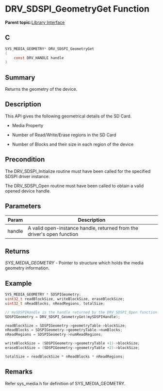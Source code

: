 # DRV\_SDSPI\_GeometryGet Function

**Parent topic:**[Library Interface](GUID-7A1B4F41-7CC6-49CF-941E-25265059D247.md)

## C

```c
SYS_MEDIA_GEOMETRY* DRV_SDSPI_GeometryGet
(
    const DRV_HANDLE handle
)
```

## Summary

Returns the geometry of the device.

## Description

This API gives the following geometrical details of the SD Card.

-   Media Property

-   Number of Read/Write/Erase regions in the SD Card

-   Number of Blocks and their size in each region of the device


## Precondition

The DRV\_SDSPI\_Initialize routine must have been called for the specified SDSPI driver instance.

The DRV\_SDSPI\_Open routine must have been called to obtain a valid opened device handle.

## Parameters

|Param|Description|
|-----|-----------|
|handle|A valid open-instance handle, returned from the driver's open function|

## Returns

*SYS\_MEDIA\_GEOMETRY* - Pointer to structure which holds the media geometry information.

## Example

```c
SYS_MEDIA_GEOMETRY * SDSPIGeometry;
uint32_t readBlockSize, writeBlockSize, eraseBlockSize;
uint32_t nReadBlocks, nReadRegions, totalSize;

// mySDSPIHandle is the handle returned by the DRV_SDSPI_Open function.
SDSPIGeometry = DRV_SDSPI_GeometryGet(mySDSPIHandle);

readBlockSize = SDSPIGeometry->geometryTable->blockSize;
nReadBlocks = SDSPIGeometry->geometryTable->numBlocks;
nReadRegions = SDSPIGeometry->numReadRegions;

writeBlockSize = (SDSPIGeometry->geometryTable +1)->blockSize;
eraseBlockSize = (SDSPIGeometry->geometryTable +2)->blockSize;

totalSize = readBlockSize * nReadBlocks * nReadRegions;

```

## Remarks

Refer sys\_media.h for definition of SYS\_MEDIA\_GEOMETRY.


